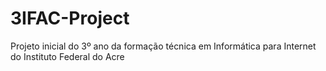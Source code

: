 # 3IFAC-Project
Projeto inicial do 3º ano da formação técnica em Informática para Internet do Instituto Federal do Acre
